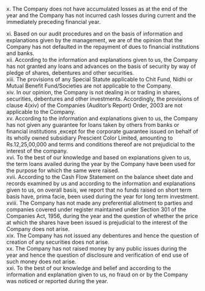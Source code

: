 x. The Company does not have accumulated losses as at the end of the year and the Company has not incurred cash losses during current and the immediately preceding financial year.

xi. Based on our audit procedures and on the basis of information and explanations given by the management, we are of the opinion that the Company has not defaulted in the repayment of dues to financial institutions and banks.   
xii. According to the information and explanations given to us, the Company has not granted any loans and advances on the basis of security by way of pledge of shares, debentures and other securities.   
xiii. The provisions of any Special Statute applicable to Chit Fund, Nidhi or Mutual Benefit Fund/Societies are not applicable to the Company.   
xiv. In our opinion, the Company is not dealing in or trading in shares, securities, debentures and other investments. Accordingly, the provisions of clause 4(xiv) of the Companies (Auditor’s Report) Order, 2003 are not applicable to the Company.   
xv. According to the information and explanations given to us, the Company has not given any guarantee for loans taken by others from banks or financial institutions ,except for the corporate guarantee issued on behalf of its wholly owned subsidiary Prescient Color Limited, amounting to Rs.12,25,00,000 and terms and conditions thereof are not prejudicial to the interest of the company.   
xvi. To the best of our knowledge and based on explanations given to us, the term loans availed during the year by the Company have been used for the purpose for which the same were raised.   
xvii. According to the Cash Flow Statement on the balance sheet date and records examined by us and according to the information and explanations given to us, on overall basis, we report that no funds raised on short term basis have, prima facie, been used during the year for long term investment.   
xviii. The Company has not made any preferential allotment to parties and companies covered under register maintained under Section 301 of the Companies Act, 1956, during the year and the question of whether the price at which the shares have been issued is prejudicial to the interest of the Company does not arise.   
xix. The Company has not issued any debentures and hence the question of creation of any securities does not arise.   
xx. The Company has not raised money by any public issues during the year and hence the question of disclosure and verification of end use of such money does not arise.   
xxi. To the best of our knowledge and belief and according to the information and explanation given to us, no fraud on or by the Company was noticed or reported during the year.